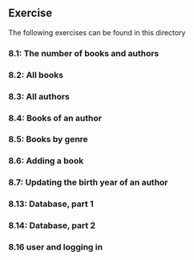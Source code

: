 ## Exercise

The following exercises can be found in this directory

### 8.1: The number of books and authors

### 8.2: All books

### 8.3: All authors

### 8.4: Books of an author

### 8.5: Books by genre

### 8.6: Adding a book

### 8.7: Updating the birth year of an author

### 8.13: Database, part 1

### 8.14: Database, part 2

### 8.16 user and logging in
